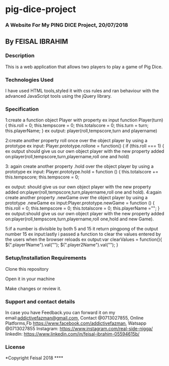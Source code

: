 # pig-dice-project
### A Website For My PING DICE Project, 20/07/2018
## By **FEISAL IBRAHIM**
### Description
This is a web application that allows two players to play a game of Pig Dice.
### Technologies Used
I have used HTML tools,styled it with css rules and ran behaviour with the advanced JavaScript tools using the jQuery library.
### Specification
1:create a function object Player with property
ex input 
function Player(turn) {
  this.roll = 0;
  this.tempscore = 0;
  this.totalscore = 0;
  this.turn = turn;
  this.playerName;
}
ex output: player(roll,tempscore,turn and playername)


2:create another property roll once over the object player by using a prototype
ex input: Player.prototype.rollone = function() {
  if (this.roll === 1) {
ex output should give us our own object player with the new property added on:player(roll,tempscore,turn,playername,roll one and hold)


3: again create another property .hold over the object player by using a prototype
ex input: Player.prototype.hold = function () {
  this.totalscore += this.tempscore;
  this.tempscore = 0;


ex output: should give us our own object player with the new property added on:player(roll,tempscore,turn,playername,roll one and hold).
4:again create another property .newGame over the object player by using a prototype .newGame
ex input:Player.prototype.newGame = function () {
  this.roll = 0;
  this.tempscore = 0;
  this.totalscore = 0;
  this.playerName ="";
}
ex output:should give us our own object player with the new property added on:player(roll,tempscore,turn,playername,roll one,hold and new Game).


5:if a number is divisible by both 5 and 15 it return pingpong of the output number 15
ex input:lastly i passed a function to clear the values entered by the users when the browser reloads
ex output:var clearValues = function(){
  $(".player1Name").val("");
  $(".player2Name").val("");
}
### Setup/Installation Requirements
Clone this repository

Open it in your machine

Make changes or review it.

### Support and contact details
In case you have Feedback.you can forward it on my email:addictivefazman@gmail.com,
Contact @0713027855,
Online Platforms,Fb https://www.facebook.com/addictivefazman,
                Watsapp @0713027855  Instagram: https://www.instagram.com/real-side-nigga/
                linkedln: https://www.linkedin.com/in/feisal-ibrahim-05594615b/


### License
*Copyright Feisal 2018 ****
